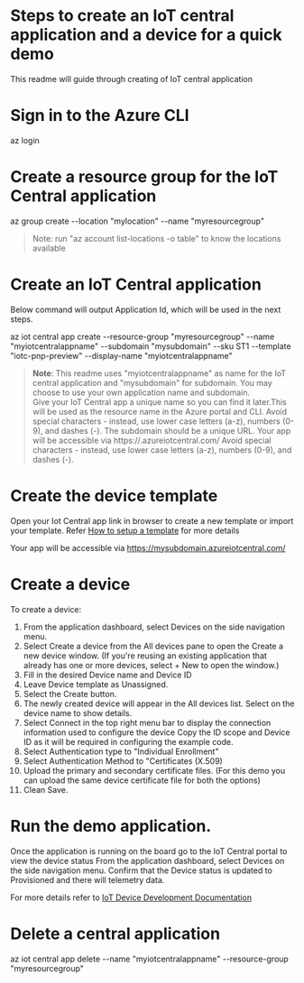 # Steps to create an IoT central application and a device for a quick demo
This readme will guide through creating of IoT central application

# Sign in to the Azure CLI
az login

# Create a resource group for the IoT Central application
az group create --location "mylocation" --name "myresourcegroup"

>Note: run "az account list-locations -o table" to know the locations available

# Create an IoT Central application
Below command will output Application Id, which will be used in the next steps.

az iot central app create --resource-group "myresourcegroup" --name "myiotcentralappname" --subdomain "mysubdomain"  --sku ST1 --template "iotc-pnp-preview"  --display-name "myiotcentralappname"

> **Note**: This readme uses "myiotcentralappname" as name for the IoT central application and "mysubdomain" for subdomain.  You may choose to use your own application name and subdomain.  
Give your IoT Central app a unique name so you can find it later.This will be used as the resource name in the Azure portal and CLI.  Avoid special characters - instead, use lower case letters (a-z), numbers (0-9), and dashes (-).
The subdomain should be a unique URL. Your app will be accessible via https://<mysubdomain>.azureiotcentral.com/  Avoid special characters - instead, use lower case letters (a-z), numbers (0-9), and dashes (-).

# Create the device template
Open your Iot Central app link  in browser  to create a new template or import your template.
Refer [How to setup a template](https://learn.microsoft.com/en-us/azure/iot-central/core/howto-set-up-template?) for more details

Your app will be accessible via https://mysubdomain.azureiotcentral.com/

# Create a device
To create a device:
1. From the application dashboard, select Devices on the side navigation menu.
2. Select Create a device from the All devices pane to open the Create a new device window. (If you're reusing an existing application that already has one or more devices, select + New to open the window.)
3. Fill in the desired Device name and Device ID
4. Leave Device template as Unassigned.
5. Select the Create button.
6. The newly created device will appear in the All devices list. Select on the device name to show details.
7. Select Connect in the top right menu bar to display the connection information used to configure the device
   Copy the ID scope and Device ID as it will be required in configuring the example code.
8. Select Authentication type to "Individual Enrollment"
9. Select Authentication Method to "Certificates (X.509)
10. Upload the primary and secondary certificate files. (For this demo you can upload the same device certificate file for both the options)
11. Clean Save.

# Run the demo application.
Once the application is running on the board go to the IoT Central portal to view the device status
From the application dashboard, select Devices on the side navigation menu.
Confirm that the Device status is updated to Provisioned and there will telemetry data.

For more details refer to [IoT Device Development Documentation](https://learn.microsoft.com/en-us/azure/iot-develop)

# Delete a central application
az iot central app delete --name "myiotcentralappname" --resource-group "myresourcegroup"

